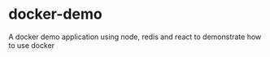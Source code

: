 # docker-demo
A docker demo application using node, redis and react to demonstrate how to use docker
